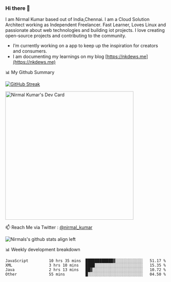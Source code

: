 ### Hi there 👋

 I am Nirmal Kumar based out of India,Chennai. I am a Cloud Solution Architect working as Independent Freelancer. Fast Learner, Loves Linux and passionate about web technologies and building iot projects. I love creating open-source projects and contributing to the community.

- I’m currently working on a app to keep up the inspiration for creators and consumers.
- I am documenting my learnings on my blog [https://nkdews.me](https://nkdews.me)


📊 My Github Summary

[![GitHub Streak](https://github-readme-streak-stats.herokuapp.com?user=nk-gears&theme=dark&hide_border=true&date_format=M%20j%5B%2C%20Y%5D)](https://git.io/streak-stats)

<a href="https://app.daily.dev/nirmal_kumar"><img src="https://api.daily.dev/devcards/a16cfcf02d384b16b41de71ce4d1d811.png?r=8ve" width="400" alt="Nirmal Kumar's Dev Card"/></a>

📫 Reach Me via  Twitter : [@nirmal_kumar](https://twitter.com/nirmal_kumar)

![Nirmals's github stats align left](https://github-readme-stats.vercel.app/api?username=nk-gears&show_icons=true)


📊 Weekly development breakdown

<!--START_SECTION:waka-->

```text
JavaScript         10 hrs 35 mins  ████████████▓░░░░░░░░░░░░   51.17 %
XML                3 hrs 10 mins   ████░░░░░░░░░░░░░░░░░░░░░   15.35 %
Java               2 hrs 13 mins   ██▓░░░░░░░░░░░░░░░░░░░░░░   10.72 %
Other              55 mins         █░░░░░░░░░░░░░░░░░░░░░░░░   04.50 %
```

<!--END_SECTION:waka-->


